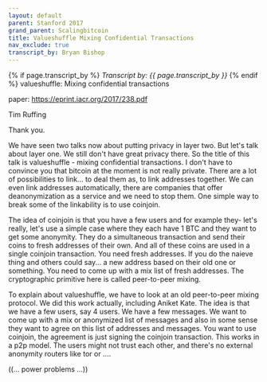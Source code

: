 ```yaml
---
layout: default
parent: Stanford 2017
grand_parent: Scalingbitcoin
title: Valueshuffle Mixing Confidential Transactions
nav_exclude: true
transcript_by: Bryan Bishop
---
```


{% if page.transcript_by %} <i>Transcript by:
{{ page.transcript_by }}</i> {% endif %} valueshuffle: Mixing
confidential transactions

paper: <https://eprint.iacr.org/2017/238.pdf>

Tim Ruffing

Thank you.

We have seen two talks now about putting privacy in layer two. But let's
talk about layer one. We still don't have great privacy there. So the
title of this talk is valueshuffle - mixing confidential transactions. I
don't have to convince you that bitcoin at the moment is not really
private. There are a lot of possibilities to link... to deal them as, to
link addresses together. We can even link addresses automatically, there
are companies that offer deanonymization as a service and we need to
stop them. One simple way to break some of the linkability is to use
coinjoin.

The idea of coinjoin is that you have a few users and for example they-
let's really, let's use a simple case where they each have 1 BTC and
they want to get some anonymity. They do a simultaneous transaction and
send their coins to fresh addresses of their own. And all of these coins
are used in a single coinjoin transaction. You need fresh addresses. If
you do the naieve thing and others could say... a new address based on
their old one or something. You need to come up with a mix list of fresh
addresses. The cryptographic primitive here is called peer-to-peer
mixing.

To explain about valueshuffle, we have to look at an old peer-to-peer
mixing protocol. We did this work actually, including Aniket Kate. The
idea is that we have a few users, say 4 users. We have a few messages.
We want to come up with a mix or anonymized list of messages and also in
some sense they want to agree on this list of addresses and messages.
You want to use coinjoin, the agreement is just signing the coinjoin
transaction. This works in a p2p model. The users might not trust each
other, and there's no external anonymity routers like tor or ....

((... power problems ...))
